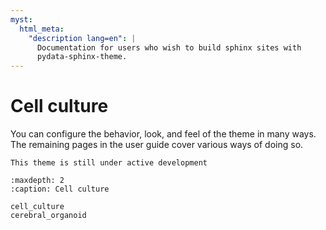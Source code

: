 ```yaml
---
myst:
  html_meta:
    "description lang=en": |
      Documentation for users who wish to build sphinx sites with
      pydata-sphinx-theme.
---
```


# Cell culture

You can configure the behavior, look, and feel of the theme in many ways.
The remaining pages in the user guide cover various ways of doing so.

```{note}
This theme is still under active development
```

```{toctree}
:maxdepth: 2
:caption: Cell culture

cell_culture
cerebral_organoid
```